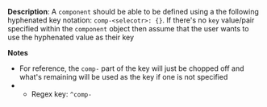 __Description__: A `component` should be able to be defined using a the following hyphenated key notation: `comp-<selecotr>: {}`. If there's no `key` value/pair specified within the `component` object then assume that the user wants to use the hyphenated value as their key

__Notes__

- For reference, the `comp-` part of the key will just be chopped off and what's remaining will be used as the key if one is not specified
- - Regex key: `^comp-`